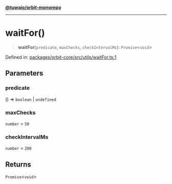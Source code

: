[**@tuwaio/orbit-monorepo**](../../../README.md)

***

# waitFor()

> **waitFor**(`predicate`, `maxChecks`, `checkIntervalMs`): `Promise`\<`void`\>

Defined in: [packages/orbit-core/src/utils/waitFor.ts:1](https://github.com/TuwaIO/orbit/blob/0d52c9f4ec48919c8c073931220722424b6547fc/packages/orbit-core/src/utils/waitFor.ts#L1)

## Parameters

### predicate

() => `boolean` \| `undefined`

### maxChecks

`number` = `50`

### checkIntervalMs

`number` = `200`

## Returns

`Promise`\<`void`\>
